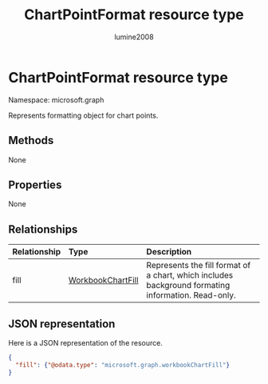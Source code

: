 ﻿---
title: "ChartPointFormat resource type"
description: "Represents formatting object for chart points."
author: "lumine2008"
localization_priority: Normal
ms.prod: "excel"
doc_type: resourcePageType
---

# ChartPointFormat resource type

Namespace: microsoft.graph

Represents formatting object for chart points.

## Methods

None

## Properties

None

## Relationships

| Relationship | Type                              | Description                                                                                        |
| :----------- | :-------------------------------- | :------------------------------------------------------------------------------------------------- |
| fill         | [WorkbookChartFill](chartfill.md) | Represents the fill format of a chart, which includes background formating information. Read-only. |

## JSON representation

Here is a JSON representation of the resource.

<!--{
  "blockType": "resource",
  "optionalProperties": [],
  "baseType": "microsoft.graph.entity",
  "@odata.type": "microsoft.graph.workbookChartPointFormat"
}-->

```json
{
  "fill": {"@odata.type": "microsoft.graph.workbookChartFill"}
}
```

<!-- uuid: 8fcb5dbc-d5aa-4681-8e31-b001d5168d79
2015-10-25 14:57:30 UTC -->

<!-- {
  "type": "#page.annotation",
  "description": "ChartPointFormat resource",
  "keywords": "",
  "section": "documentation",
  "tocPath": ""
}-->
